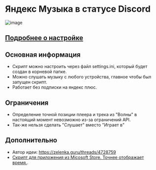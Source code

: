 # Яндекс Музыка в статусе Discord
![image](https://media.discordapp.net/attachments/1117022431748554782/1146199241509838948/RPC.png)
## [Подробнее о настройке](https://github.com/Soto4ka37/Yandex-Music-RPC-Lite/blob/master/settings.ini)
## Основная информация
- Скрипт можно настроить через файл settings.ini, который будет создан в корневой папке.
- Можно слушать музыку с любого устройства, главное чтобы был запущен скрипт.
- Работает без подписки на яндекс плюс.

## Ограничения
- Определение точной позиции плеера и трека из "Волны" в настоящий момент невозможно из-за ограничений API.
- Так-же нельзя сделать "Слушает" вместо "Играет в"

## Дополнительно
- Автор идеи: https://zelenka.guru/threads/4728759
- [Скрипт для приложения из Micosoft Store. Точнее отображает время.](https://github.com/KycTik31/YMD-plus/).

